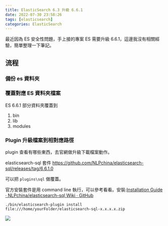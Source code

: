 ```yaml
---
title: ElasticSearch 6.3 升級 6.6.1
date: 2022-07-30 23:58:26
tags: [elasticsearch]
categories: ElasticSearch
---
```


最近因為 ES 安全性問題，手上接的專案 ES 需要升級 6.6.1，這邊我沒有相關經驗，簡單整理一下筆記。

<!--more-->

## 流程

### 備份 es 資料夾


###  覆蓋對應 ES 資料夾檔案
ES 6.6.1 部分資料夾覆蓋到
1. bin
2. lib
3. modules


### Plugin 升級檔案到相對應路徑

plugin 查看有哪些東西，去官網做升級下載檔案動作。

elasticsearch-sql 套件
https://github.com/NLPchina/elasticsearch-sql/releases/tag/6.6.1.0

可以把 `plugins\sql` 做覆蓋。


官方安裝套件是用 command line 執行，可以參考看看。安裝:[Installation Guide · NLPchina/elasticsearch-sql Wiki · GitHub](https://github.com/NLPchina/elasticsearch-sql/wiki/Installation-Guide)
```java=
./bin/elasticsearch-plugin install file:///home/yourFolder/elasticsearch-sql-x.x.x.x.zip
```



![](https://i.imgur.com/HpaSQL0.png)

